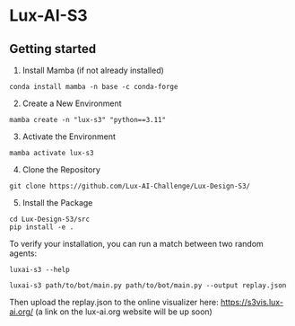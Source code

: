 # Lux-AI-S3

## Getting started

1. Install Mamba (if not already installed)
```
conda install mamba -n base -c conda-forge
```

2. Create a New Environment

```
mamba create -n "lux-s3" "python==3.11"
```

3. Activate the Environment
```
mamba activate lux-s3
```

4. Clone the Repository
```
git clone https://github.com/Lux-AI-Challenge/Lux-Design-S3/
```

5. Install the Package
```
cd Lux-Design-S3/src
pip install -e .
```

To verify your installation, you can run a match between two random agents:
```
luxai-s3 --help
```
```
luxai-s3 path/to/bot/main.py path/to/bot/main.py --output replay.json
```
Then upload the replay.json to the online visualizer here: https://s3vis.lux-ai.org/ (a link on the lux-ai.org website will be up soon)
